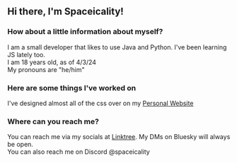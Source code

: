 ## Hi there, I'm Spaceicality!

### How about a little information about myself?
I am a small developer that likes to use Java and Python. I've been learning JS lately too.<br>
I am 18 years old, as of 4/3/24<br>
My pronouns are "he/him"<br>

### Here are some things I've worked on
I've designed almost all of the css over on my [Personal Website](https://spaceicality.github.io)<br>

### Where can you reach me?
You can reach me via my socials at [Linktree](https://linktr.ee/Spaceicality/). My DMs on Bluesky will always be open. <br />
You can also reach me on Discord @spaceicality

<!--
**NomnomPlays/NomnomPlays** is a ✨ _special_ ✨ repository because its `README.md` (this file) appears on your GitHub profile.

Here are some ideas to get you started:

- 🔭 I’m currently working on ...
- 🌱 I’m currently learning ...
- 👯 I’m looking to collaborate on ...
- 🤔 I’m looking for help with ...
- 💬 Ask me about ...
- 📫 How to reach me: ...
- 😄 Pronouns: ...
- ⚡ Fun fact: ...
-->
